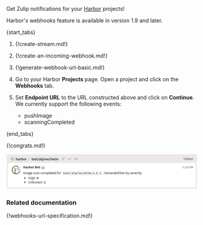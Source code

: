 Get Zulip notifications for your [Harbor](https://goharbor.io/) projects!

Harbor's webhooks feature is available in version 1.9 and later.

{start_tabs}

1. {!create-stream.md!}

1. {!create-an-incoming-webhook.md!}

1. {!generate-webhook-url-basic.md!}

1. Go to your Harbor **Projects** page. Open a project and click on the **Webhooks** tab.

1. Set **Endpoint URL** to the URL constructed above and click on **Continue**. We
   currently support the following events:
    * pushImage
    * scanningCompleted

{end_tabs}

{!congrats.md!}

![](/static/images/integrations/harbor/001.png)

### Related documentation

{!webhooks-url-specification.md!}
